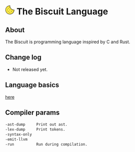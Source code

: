 # ![alt text](doc/biscuit_logo.png "logo") The Biscuit Language

## About
The Biscuit is programming language inspired by C and Rust.

## Change log
* Not released yet.

## Language basics
[here](https://www.google.comhttps://github.com/travisdoor/bl/blob/master/doc/readme.md "here")

## Compiler params
```
-ast-dump     Print out ast.
-lex-dump     Print tokens.
-syntax-only 
-emit-llvm
-run          Run during compilation.
```
